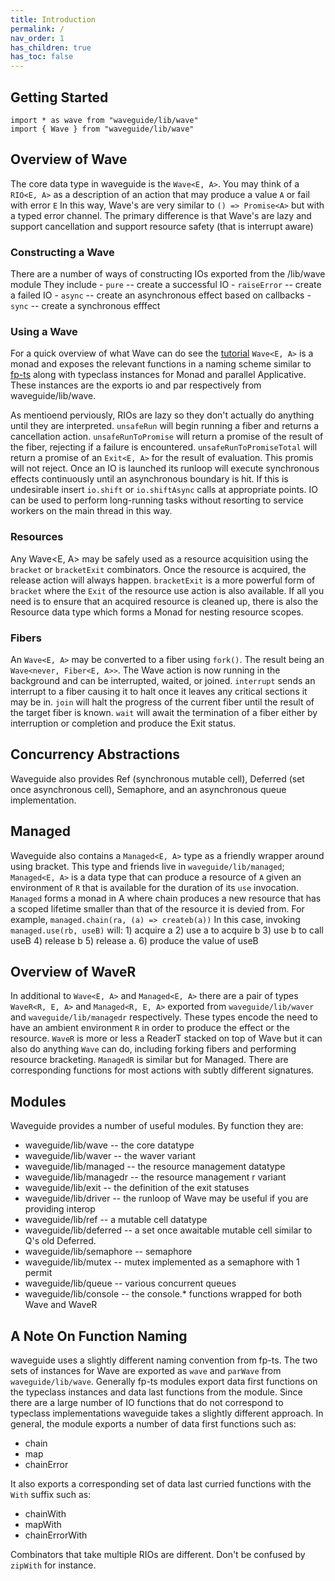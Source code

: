 ```yaml
---
title: Introduction
permalink: /
nav_order: 1
has_children: true
has_toc: false
---
```



## Getting Started
```
import * as wave from "waveguide/lib/wave"
import { Wave } from "waveguide/lib/wave"
```

## Overview of Wave
The core data type in waveguide is the `Wave<E, A>`.
You may think of a `RIO<E, A>` as a description of an action that may produce a value `A` or fail with error `E`
In this way, Wave's are very similar to `() => Promise<A>` but with a typed error channel.
The primary difference is that Wave's are lazy and support cancellation and support resource safety (that is interrupt aware)

### Constructing a Wave
There are a number of ways of constructing IOs exported from the /lib/wave module
They include
    - `pure` -- create a successful IO
    - `raiseError` -- create a failed IO
    - `async` -- create an asynchronous effect based on callbacks
    - `sync` -- create a synchronous efffect

### Using a Wave
For a quick overview of what Wave can do see the [tutorial](https://github.com/rzeigler/waveguide/blob/master/examples/)
`Wave<E, A>` is a monad and exposes the relevant functions in a naming scheme similar to [fp-ts](https://github.com/gcanti/fp-ts/) along with typeclass instances for Monad and parallel Applicative.
These instances are the exports io and par respectively from waveguide/lib/wave.

As mentioend perviously, RIOs are lazy so they don't actually do anything until they are interpreted.
`unsafeRun` will begin running a fiber and returns a cancellation action.
`unsafeRunToPromise` will return a promise of the result of the fiber, rejecting if a failure is encountered.
`unsafeRunToPromiseTotal` will return a promise of an `Exit<E, A>` for the result of evaluation. This promis will not reject.
Once an IO is launched its runloop will execute synchronous effects continuously until an asynchronous boundary is hit.
If this is undesirable insert `io.shift` or `io.shiftAsync` calls at appropriate points.
IO can be used to perform long-running tasks without resorting to service workers on the main thread in this way.


### Resources
Any Wave<E, A> may be safely used as a resource acquisition using the `bracket` or `bracketExit` combinators.
Once the resource is acquired, the release action will always happen. 
`bracketExit` is a more powerful form of `bracket` where the `Exit` of the resource use action is also available.
If all you need is to ensure that an acquired resource is cleaned up, there is also the Resource data type which forms a Monad for nesting resource scopes.

### Fibers
An `Wave<E, A>` may be converted to a fiber using `fork()`.
The result being an `Wave<never, Fiber<E, A>>`.
The Wave action is now running in the background and can be interrupted, waited, or joined.
`interrupt` sends an interrupt to a fiber causing it to halt once it leaves any critical sections it may be in.
`join` will halt the progress of the current fiber until the result of the target fiber is known.
`wait` will await the termination of a fiber either by interruption or completion and produce the Exit status. 

## Concurrency Abstractions
Waveguide also provides Ref (synchronous mutable cell), Deferred (set once asynchronous cell), Semaphore, and an asynchronous queue implementation.

## Managed
Waveguide also contains a `Managed<E, A>` type as a friendly wrapper around using bracket. 
This type and friends live in `waveguide/lib/managed`;
`Managed<E, A>` is a data type that can produce a resource of `A` given an environment of `R` that is available for the duration of its `use` invocation.
`Managed` forms a monad in A where chain produces a new resource that has a scoped lifetime smaller than that of the resource it is devied from.
For example, `managed.chain(ra, (a) => createb(a))`
In this case, invoking `managed.use(rb, useB)` will:
    1) acquire a
    2) use a to acquire b
    3) use b to call useB
    4) release b
    5) release a.
    6) produce the value of useB


## Overview of WaveR
In additional to `Wave<E, A>` and `Managed<E, A>` there are a pair of types `WaveR<R, E, A>` and `Managed<R, E, A>` exported from `waveguide/lib/waver` and `waveguide/lib/managedr` respectively.
These types encode the need to have an ambient environment `R` in order to produce the effect or the resource.
`WaveR` is more or less a ReaderT stacked on top of Wave but it can also do anything `Wave` can do, including forking fibers and performing resource bracketing.
`ManagedR` is similar but for Managed.
There are corresponding functions for most actions with subtly different signatures.

## Modules
Waveguide provides a number of useful modules. By function they are:

- waveguide/lib/wave -- the core datatype
- waveguide/lib/waver -- the waver variant
- waveguide/lib/managed -- the resource management datatype
- waveguide/lib/managedr -- the resource management r variant
- waveguide/lib/exit -- the definition of the exit statuses
- waveguide/lib/driver -- the runloop of Wave may be useful if you are providing interop
- waveguide/lib/ref -- a mutable cell datatype
- waveguide/lib/deferred -- a set once awaitable mutable cell similar to Q's old Deferred.
- waveguide/lib/semaphore -- semaphore
- waveguide/lib/mutex -- mutex implemented as a semaphore with 1 permit
- waveguide/lib/queue -- various concurrent queues
- waveguide/lib/console -- the console.* functions wrapped for both Wave and WaveR

## A Note On Function Naming
waveguide uses a slightly different naming convention from fp-ts.
The two sets of instances for Wave are exported as `wave` and `parWave` from `waveguide/lib/wave`.
Generally fp-ts modules export data first functions on the typeclass instances and data last functions from the module.
Since there are a large number of IO functions that do not correspond to typeclass implementations waveguide takes a slightly different approach.
In general, the module exports a number of data first functions such as:

* chain
* map
* chainError

It also exports a corresponding set of data last curried functions with the `With` suffix such as:

* chainWith
* mapWith
* chainErrorWith

Combinators that take multiple RIOs are different. Don't be confused by `zipWith` for instance.
